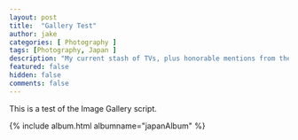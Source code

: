 ```yaml
---
layout: post
title:  "Gallery Test"
author: jake
categories: [ Photography ]
tags: [Photography, Japan ]
description: "My current stash of TVs, plus honorable mentions from the past."
featured: false
hidden: false
comments: false
---
```

This is a test of the Image Gallery script.

{% include album.html albumname="japanAlbum" %}
